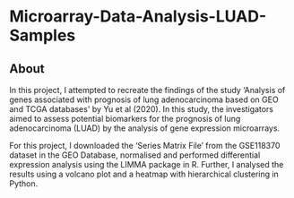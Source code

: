 # Microarray-Data-Analysis-LUAD-Samples

## About
In this project, I attempted to recreate the findings of the study ‘Analysis of genes associated with prognosis of lung adenocarcinoma based on GEO and TCGA databases' by Yu et al (2020). In this study, the investigators aimed to assess potential biomarkers for the prognosis of lung adenocarcinoma (LUAD) by the analysis of gene expression microarrays. <br>

For this project, I downloaded the ‘Series Matrix File’ from the GSE118370 dataset in the GEO Database, normalised and performed differential expression analysis using the LIMMA package in R. Further, I analysed the results using a volcano plot and a heatmap with hierarchical clustering in Python. <br>
